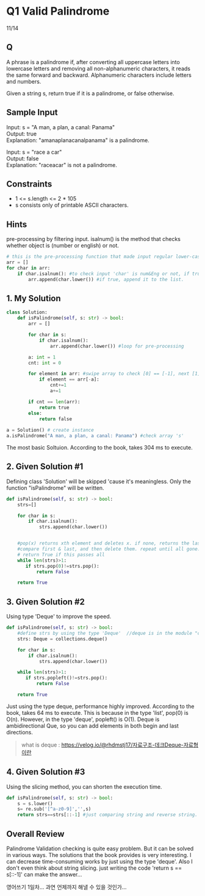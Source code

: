 # Q1 Valid Palindrome

11/14

## Q
A phrase is a palindrome if, after converting all uppercase letters into lowercase letters and removing all non-alphanumeric characters, it reads the same forward and backward. Alphanumeric characters include letters and numbers.

Given a string s, return true if it is a palindrome, or false otherwise.

## Sample Input
Input: s = "A man, a plan, a canal: Panama"  
Output: true  
Explanation: "amanaplanacanalpanama" is a palindrome.

Input: s = "race a car"  
Output: false  
Explanation: "raceacar" is not a palindrome.

## Constraints
- 1 <= s.length <= 2 * 105
- s consists only of printable ASCII characters.

## Hints
pre-processing by filtering input.
isalnum() is the method that checks whether object is (number or english) or not.

```py
# this is the pre-processing function that made input regular lower-case english(or number).
arr = []
for char in arr:
    if char.isalnum(): #to check input 'char' is num&Eng or not, if true, return true. Vice versa.
        arr.append(char.lower()) #if true, append it to the list.
```

## 1. My Solution

```py
class Solution:
    def isPalindrome(self, s: str) -> bool:
        arr = []

        for char in s:
            if char.isalnum():
                arr.append(char.lower()) #loop for pre-processing

        a: int = 1
        cnt: int = 0

        for element in arr: #swipe array to check [0] == [-1], next [1]==[-2], ···
            if element == arr[-a]:
                cnt+=1
                a+=1

        if cnt == len(arr):
            return true
        else:
            return false
        
a = Solution() # create instance
a.isPalindrome("A man, a plan, a canal: Panama") #check array 's'
```
The most basic Soltuion. According to the book, takes 304 ms to execute.

## 2. Given Solution #1
Defining class 'Solution' will be skipped 'cause it's meaningless. Only the function "isPalindrome" will be written.

```py
def isPalindrome(self, s: str) -> bool:
    strs=[]

    for char in s:
        if char.isalnum():
            strs.append(char.lower())


    #pop(x) returns xth element and deletes x. if none, returns the last element and deletes.
    #compare first & last, and then delete them. repeat until all gone.
    # return True if this passes all
    while len(strs)>1:
       if strs.pop(0)!=strs.pop(): 
           return False

    return True
```

## 3. Given Solution #2
Using type 'Deque' to improve the speed.

```py
def isPalindrome(self, s: str) -> bool:
    #define strs by using the type 'Deque'  //deque is in the module "collections" (that's why we wrote 'collections.deque')
    strs: Deque = collections.deque()

    for char in s:
        if char.isalnum():
            strs.append(char.lower())

    while len(strs)>1:
       if strs.popleft()!=strs.pop(): 
           return False

    return True
```
Just using the type deque, performance highly improved. According to the book, takes 64 ms to execute. 
This is because in the type 'list', pop(0) is O(n). However, in the type 'deque', popleft() is O(1).
Deque is ambidirectional Que, so you can add elements in both begin and last directions.

> what is deque : https://velog.io/@rhdmstj17/자료구조-데크Deque-자료형이란


## 4. Given Solution #3
Using the slicing method, you can shorten the execution time.

```py
def isPalindrome(self, s: str) -> bool:
    s = s.lower()
    s= re.sub('[^a-z0-9]','',s)
    return strs==strs[::-1] #just comparing string and reverse string.
```

## Overall Review
Palindrome Validation checking is quite easy problem. But it can be solved in various ways. The solutions that the book provides is very interesting. I can decrease time-consuming works by just using the type 'deque'. Also I don't even think about string slicing. just writing the code 'return s == s[::-1]' can make the answer...

영어쓰기 1일차... 과연 언제까지 해낼 수 있을 것인가...